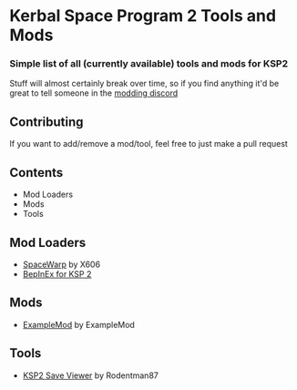 # Kerbal Space Program 2 Tools and Mods
### Simple list of all (currently available) tools and mods for KSP2
Stuff will almost certainly break over time, so if you find anything it'd be great to tell someone in the [modding discord](https://discord.gg/3D7Yj9SJ8n)

## Contributing
If you want to add/remove a mod/tool, feel free to just make a pull request

## Contents
- Mod Loaders
- Mods
- Tools

Mod Loaders
---------
- [SpaceWarp](https://github.com/X606/SpaceWarp) by X606
- [BepInEx for KSP 2](https://github.com/BepInEx/BepInEx)

Mods
---------
- [ExampleMod]() by ExampleMod

Tools
---------
- [KSP2 Save Viewer](https://ksp-2-save-viewer.likesdinosaurs.com/) by Rodentman87
